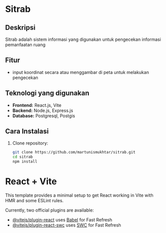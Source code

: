 # Sitrab

## Deskripsi
Sitrab adalah sistem informasi yang digunakan untuk pengecekan informasi pemanfaatan ruang

## Fitur
- input koordinat secara atau menggambar di peta untuk melakukan pengecekan

## Teknologi yang digunakan
- **Frontend:** React.js, Vite
- **Backend:** Node.js, Express.js
- **Database:** Postgresql, Postgis

## Cara Instalasi
1. Clone repository:
   ```bash
   git clone https://github.com/martunismukhtar/sitrab.git
   cd sitrab
   npm install

# React + Vite

This template provides a minimal setup to get React working in Vite with HMR and some ESLint rules.

Currently, two official plugins are available:

- [@vitejs/plugin-react](https://github.com/vitejs/vite-plugin-react/blob/main/packages/plugin-react/README.md) uses [Babel](https://babeljs.io/) for Fast Refresh
- [@vitejs/plugin-react-swc](https://github.com/vitejs/vite-plugin-react-swc) uses [SWC](https://swc.rs/) for Fast Refresh
